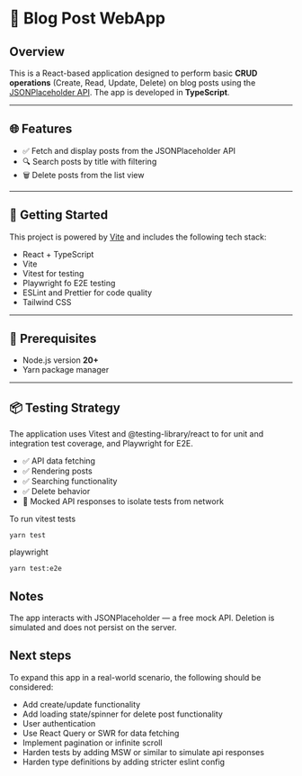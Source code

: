# 📝 Blog Post WebApp

## Overview

This is a React-based application designed to perform basic **CRUD operations**
(Create, Read, Update, Delete) on blog posts using the
[JSONPlaceholder API](https://jsonplaceholder.typicode.com/posts). The app is
developed in **TypeScript**.

---

## 🌐 Features

- ✅ Fetch and display posts from the JSONPlaceholder API
- 🔍 Search posts by title with filtering
- 🗑️ Delete posts from the list view

---

## 🚀 Getting Started

This project is powered by [Vite](https://vitejs.dev/) and includes the
following tech stack:

- React + TypeScript
- Vite
- Vitest for testing
- Playwright fo E2E testing
- ESLint and Prettier for code quality
- Tailwind CSS

---

## 🔧 Prerequisites

- Node.js version **20+**
- Yarn package manager

---

## 📦 Testing Strategy

The application uses Vitest and @testing-library/react to for unit and
integration test coverage, and Playwright for E2E.

- ✅ API data fetching
- ✅ Rendering posts
- ✅ Searching functionality
- ✅ Delete behavior
- 🔄 Mocked API responses to isolate tests from network

To run vitest tests

```
yarn test
```

playwright

```
yarn test:e2e
```

## Notes

The app interacts with JSONPlaceholder — a free mock API. Deletion is simulated
and does not persist on the server.

## Next steps

To expand this app in a real-world scenario, the following should be considered:

- Add create/update functionality
- Add loading state/spinner for delete post functionality
- User authentication
- Use React Query or SWR for data fetching
- Implement pagination or infinite scroll
- Harden tests by adding MSW or similar to simulate api responses
- Harden type definitions by adding stricter eslint config
